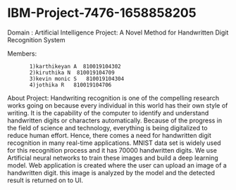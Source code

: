 # IBM-Project-7476-1658858205



Domain : Artificial Intelligence
Project: A Novel Method for Handwritten Digit Recognition System

Members:

           1)karthikeyan A  810019104302
           2)kiruthika N  810019104709
           3)kevin monic S   810019104304
           4)jothika R   810019104706

About Project:
Handwriting recognition is one of the compelling research works going on because every individual in this world has their own style of writing.
It is the capability of the computer to identify and understand handwritten digits or characters automatically. Because of the progress in the field of science and technology, everything is being digitalized to reduce human effort. Hence, there comes a need for handwritten digit recognition in many real-time applications. MNIST data set is widely used for this recognition process and it has 70000 handwritten digits. We use Artificial neural networks to train these images and build a deep learning model. Web application is created where the user can upload an image of a handwritten digit. this image is analyzed by the model and the detected result is returned on to UI.
